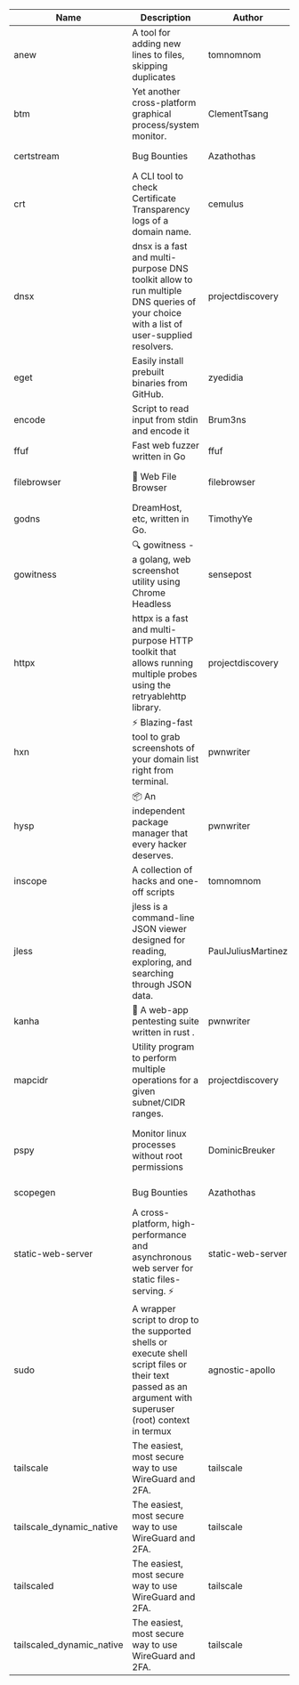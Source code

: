 | Name | Description | Author | Repository | Stars | Version | Updated | Size | SHA256SUM | B3SUM | Source | Language | License |
| ---- | ----------- | ------ | ---------- | ----- | ------- | ------- | ---- | --- | ------ | --------|-------- | ------- |
| anew | A tool for adding new lines to files, skipping duplicates | tomnomnom | [https://github.com/tomnomnom/anew](https://github.com/tomnomnom/anew) | 1121 | v0.1.1 | 2022-03-15T22:35:31Z | 1.41 MB | c9cf97885bfd3be9027d9a4289056cb6bdaa000c87967da115b40661f37b33d1 | fc93b19dfccfe65fe3b411c6723c2bac4a4af1f42021ec484e0e3d5b7e7cd33d | https://raw.githubusercontent.com/Azathothas/Toolpacks/main/aarch64_arm64_v8a_Android/anew | Go | MIT License |
| btm | Yet another cross-platform graphical process/system monitor. | ClementTsang | [https://github.com/ClementTsang/bottom](https://github.com/ClementTsang/bottom) | 8273 | 0.9.6 | 2023-08-27T01:43:44Z | 3.10 MB | aceaab008063985ea3be5219c8def1017857bec847238f88f517793d3b69ab70 | 8d342628aa9da82d5d8d36f13319429223d78578a2e65143d53b2337554c602b | https://raw.githubusercontent.com/Azathothas/Toolpacks/main/aarch64_arm64_v8a_Android/btm | Rust | MIT License |
| certstream |  Bug Bounties | Azathothas | [https://github.com/Azathothas/Arsenal](https://github.com/Azathothas/Arsenal) | 13 | null |  | 4.54 MB | bd3c09328ca45d5a8dd3e9537d8e49d43b923dcdb17be43204963a040b258246 | df1480ecc136dc9c3636f8f3d6cf1a7e6d874d0a254e9ef888139480ecea0029 | https://raw.githubusercontent.com/Azathothas/Toolpacks/main/aarch64_arm64_v8a_Android/certstream | Shell | null |
| crt | A CLI tool to check Certificate Transparency logs of a domain name. | cemulus | [https://github.com/cemulus/crt](https://github.com/cemulus/crt) | 64 | v0.1.0 | 2022-03-08T21:41:54Z | 4.63 MB | 91df2e67d937fe692e57fbec6704ce3dbfa3cc37789e3d4cea1e05a57932a76a | 985d63b238c6e30e10547d3147410afc1beb194642cd174fd4b5eb66b8153a70 | https://raw.githubusercontent.com/Azathothas/Toolpacks/main/aarch64_arm64_v8a_Android/crt | Go | Apache License 2.0 |
| dnsx | dnsx is a fast and multi-purpose DNS toolkit allow to run multiple DNS queries of your choice with a list of user-supplied resolvers. | projectdiscovery | [https://github.com/projectdiscovery/dnsx](https://github.com/projectdiscovery/dnsx) | 1834 | v1.1.6 | 2023-11-11T19:20:44Z | 25.01 MB | 58de6c43613c03004f5ae23e5192d4f93175db26a3addb8d9a5cfb44f02c4139 | 051ee173d911ab40bd2265f02f7ca3b394e902e33fc6bdb9f3bae1e316a37a9e | https://raw.githubusercontent.com/Azathothas/Toolpacks/main/aarch64_arm64_v8a_Android/dnsx | Go | MIT License |
| eget | Easily install prebuilt binaries from GitHub. | zyedidia | [https://github.com/zyedidia/eget](https://github.com/zyedidia/eget) | 661 | v1.3.3 | 2023-02-22T05:15:46Z | 6.49 MB | 44e1f7faf8030621ddaf12f4708d1f4c4f7d8275bd4efbc0a5dec4c3d1cd1499 | 272f465418a72fb55cbe173be8f4a768ab61bcd4b798375022f80ca92dcc798b | https://raw.githubusercontent.com/Azathothas/Toolpacks/main/aarch64_arm64_v8a_Android/eget | Go | MIT License |
| encode | Script to read input from stdin and encode it | Brum3ns | [https://github.com/Brum3ns/encode](https://github.com/Brum3ns/encode) | 18 | null |  | 2.49 MB | 39b7b79c1960ac7b03acd2a15b093fa6639b1835fd1762ee9bb95874c977b1bc | 3596420b2c49a287561588a502770469ec02a9a82c739ea46b63ffab8182254d | https://raw.githubusercontent.com/Azathothas/Toolpacks/main/aarch64_arm64_v8a_Android/encode | Go | MIT License |
| ffuf | Fast web fuzzer written in Go | ffuf | [https://github.com/ffuf/ffuf](https://github.com/ffuf/ffuf) | 10793 | v2.1.0 | 2023-09-16T12:23:19Z | 8.18 MB | 9a3c0ae929991357248ff80a421c30a2d5145a5ed413057ab5f57dc2e1d536a7 | 76c18bc3a36274fd961e80ceabdf0637e08ebcb6a74e97ac2accbeb666123c98 | https://raw.githubusercontent.com/Azathothas/Toolpacks/main/aarch64_arm64_v8a_Android/ffuf | Go | MIT License |
| filebrowser | 📂 Web File Browser | filebrowser | [https://github.com/filebrowser/filebrowser](https://github.com/filebrowser/filebrowser) | 22283 | v2.27.0 | 2024-01-02T14:38:37Z | 13.29 MB | 4b7f8ec048ac35bcd1d1305af4f2f328255358df6ec3a9528cb5770f3868e31a | 97af09a5ee25b27c08095a77244a1ce8fdb63bac7e237090cfd1e586ec558696 | https://raw.githubusercontent.com/Azathothas/Toolpacks/main/aarch64_arm64_v8a_Android/filebrowser | Go | Apache License 2.0 |
| godns |  DreamHost, etc, written in Go. | TimothyYe | [https://github.com/TimothyYe/godns](https://github.com/TimothyYe/godns) | 1391 | v3.0.5 | 2024-01-05T15:35:43Z | 11.81 MB | e9e56cb661195c441ae56fccf7e745867a8d55fa1ff49029277f43fb8ab7ae58 | 3ff05e2c65d9ac2e658af201aa454479c9dee24b3c9e0b9f5fd3577de29a5592 | https://raw.githubusercontent.com/Azathothas/Toolpacks/main/aarch64_arm64_v8a_Android/godns | Go | Apache License 2.0 |
| gowitness | 🔍 gowitness - a golang, web screenshot utility using Chrome Headless | sensepost | [https://github.com/sensepost/gowitness](https://github.com/sensepost/gowitness) | 2541 | 2.5.1 | 2023-10-29T11:11:30Z | 25.96 MB | 01246fc1ba0341976c8af76b353c509d7615532dc9115526f780c13c383df54a | 28177e3789d21556eda0ebdc63510a554fd01b80b793a7c5a6309650bbd3b85f | https://raw.githubusercontent.com/Azathothas/Toolpacks/main/aarch64_arm64_v8a_Android/gowitness | Go | GNU General Public License v3.0 |
| httpx | httpx is a fast and multi-purpose HTTP toolkit that allows running multiple probes using the retryablehttp library. | projectdiscovery | [https://github.com/projectdiscovery/httpx](https://github.com/projectdiscovery/httpx) | 6373 | v1.3.8 | 2024-01-15T23:02:18Z | 39.96 MB | ad45b4a81a2f06fbfe4bf24c8ac9280033f4a0770d31f3a5714419f78c71210e | d30e006f3489f5f30df799928e5a3551fa45ad006dd59d5db5034f51e1709497 | https://raw.githubusercontent.com/Azathothas/Toolpacks/main/aarch64_arm64_v8a_Android/httpx | Go | MIT License |
| hxn | ⚡ Blazing-fast tool to grab screenshots of your domain list right from terminal. | pwnwriter | [https://github.com/pwnwriter/haylxon](https://github.com/pwnwriter/haylxon) | 353 | v0.1.10 | 2024-01-09T15:11:15Z | 5.94 MB | 059752f6a49d07d50c08453693335d5dd8b9e049b718dcbbab2a4e12f6664636 | 4b0a05ea9c9021541c8973a4824bab1d57ad88e5a49cc580f3b579f0279656de | https://raw.githubusercontent.com/Azathothas/Toolpacks/main/aarch64_arm64_v8a_Android/hxn | Rust | MIT License |
| hysp | 📦 An independent package manager that every hacker deserves. | pwnwriter | [https://github.com/pwnwriter/hysp](https://github.com/pwnwriter/hysp) | 393 | v0.1.2 | 2023-12-13T15:03:18Z | 3.25 MB | eb83e382cb0e45cd1abfedf5c8a901bbf67b0a1f3024784a48f024c7c5fae896 | 7ad1712850a74c310fc1ae007704044245e925d8bef4f4827acc8132e1b0aa62 | https://raw.githubusercontent.com/Azathothas/Toolpacks/main/aarch64_arm64_v8a_Android/hysp | Rust | MIT License |
| inscope | A collection of hacks and one-off scripts | tomnomnom | [https://github.com/tomnomnom/hacks](https://github.com/tomnomnom/hacks) | 1987 | null |  | 1.79 MB | cabe7638e00b6be95eee0e85dc5692fe4ce0db0665a91181ca185c73b2de96c1 | 254beb40e4696699d78e8563ad5669fdb0fc949defdd6a75e164b3a8777d0322 | https://raw.githubusercontent.com/Azathothas/Toolpacks/main/aarch64_arm64_v8a_Android/inscope | Go | null |
| jless | jless is a command-line JSON viewer designed for reading, exploring, and searching through JSON data. | PaulJuliusMartinez | [https://github.com/PaulJuliusMartinez/jless](https://github.com/PaulJuliusMartinez/jless) | 4316 | v0.9.0 | 2023-07-17T02:51:34Z | 1.74 MB | f95b2c666fcc770a829cc241b7ad2631bc41258d8afd9a9a0f5115635279098a | e54b6f5027f01876c0d6cff993c6e75a0be33eec0242601e2b969536ee99a627 | https://raw.githubusercontent.com/Azathothas/Toolpacks/main/aarch64_arm64_v8a_Android/jless | Rust | MIT License |
| kanha | 🦚 A web-app pentesting suite written in rust . | pwnwriter | [https://github.com/pwnwriter/kanha](https://github.com/pwnwriter/kanha) | 234 | v-v0.1.2 | 2023-10-17T16:42:52Z | 2.77 MB | e98b78edc697919a405311f1b4b317ffe0b6a6917eca32effa3c998529e29e4f | 16f9c9f6e31758be0255755f8066c843702e7c8a92383919b8760a116bfb5aff | https://raw.githubusercontent.com/Azathothas/Toolpacks/main/aarch64_arm64_v8a_Android/kanha | Rust | MIT License |
| mapcidr | Utility program to perform multiple operations for a given subnet/CIDR ranges. | projectdiscovery | [https://github.com/projectdiscovery/mapcidr](https://github.com/projectdiscovery/mapcidr) | 877 | v1.1.16 | 2023-11-23T07:59:56Z | 22.31 MB | 06b8002104c93382c4f20446494e82f1bf0ebe3ba02bb8e354bfda5c3f723500 | 9f306ca3249bebd53e39e07824b8412cf1eda8dbc0b82add094eabbc3007d064 | https://raw.githubusercontent.com/Azathothas/Toolpacks/main/aarch64_arm64_v8a_Android/mapcidr | Go | MIT License |
| pspy | Monitor linux processes without root permissions | DominicBreuker | [https://github.com/DominicBreuker/pspy](https://github.com/DominicBreuker/pspy) | 4330 | v1.2.1 | 2023-01-17T21:10:08Z | 3.48 MB | bdb32a133a003d56ec914b128dd643db1d49631f94aef8df010e8c28929c8a21 | 8287c39bfd221da152a59fd72f31bfe4b60d6beb1c86dd44f56cf6dc938bceae | https://raw.githubusercontent.com/Azathothas/Toolpacks/main/aarch64_arm64_v8a_Android/pspy | Go | GNU General Public License v3.0 |
| scopegen |  Bug Bounties | Azathothas | [https://github.com/Azathothas/Arsenal](https://github.com/Azathothas/Arsenal) | 13 | null |  | 1.54 MB | 42544d5392eac9d326f24a6a5026709f39289b39c5f38337a6b43c0a234a1163 | 0931d26be8b4a5c7a91fc4d4f2fdc9692b856ca735605b44fa45ea1735e6a318 | https://raw.githubusercontent.com/Azathothas/Toolpacks/main/aarch64_arm64_v8a_Android/scopegen | Shell | null |
| static-web-server | A cross-platform, high-performance and asynchronous web server for static files-serving. ⚡ | static-web-server | [https://github.com/static-web-server/static-web-server](https://github.com/static-web-server/static-web-server) | 984 | v2.24.2 | 2023-12-28T17:38:30Z | 6.44 MB | b91c0be5c541d063ef553aeac152f2c553a22bfd26e1d9da736e4bcd6c3299d5 | b81d7d2f8f24eccd2eb58d3ed59d3fdae47075101c03e692c53ac2b4eb5023f5 | https://raw.githubusercontent.com/Azathothas/Toolpacks/main/aarch64_arm64_v8a_Android/static-web-server | Rust | Apache License 2.0 |
| sudo | A wrapper script to drop to the supported shells or execute shell script files or their text passed as an argument with superuser (root) context in termux | agnostic-apollo | [https://github.com/agnostic-apollo/sudo](https://github.com/agnostic-apollo/sudo) | 65 | v0.2.0 | 2021-04-10T21:03:11Z | 0.24 MB | 9e56787b3ca489a9eb9e3a64f54944aa92c728d18576972ef7ef6bb10ca6462c | 261a7ec6cf5ed2fbc82f8128f2583eda7faeb8939b9e08143046f0b046e504ae | https://raw.githubusercontent.com/Azathothas/Toolpacks/main/aarch64_arm64_v8a_Android/sudo | Shell | MIT License |
| tailscale | The easiest, most secure way to use WireGuard and 2FA. | tailscale | [https://github.com/tailscale/tailscale](https://github.com/tailscale/tailscale) | 15029 | v1.56.1 | 2023-12-15T19:44:23Z | 10.42 MB | a114fc9064192e1eddbf0cec8ca95ff342df0b2ae717a6f9c628387ed6451c98 | 0887795552cff90cfd0844694b6c3a87024d97fae58c9a5ce8f7d806eaf923ce | https://raw.githubusercontent.com/Azathothas/Toolpacks/main/aarch64_arm64_v8a_Android/tailscale | Go | BSD 3-Clause New or Revised License |
| tailscale_dynamic_native | The easiest, most secure way to use WireGuard and 2FA. | tailscale | [https://github.com/tailscale/tailscale](https://github.com/tailscale/tailscale) | 15029 | v1.56.1 | 2023-12-15T19:44:23Z | 10.69 MB | a03d2e7ad9d15207e7ff9bd86a7b5dd843f24c7891ad48f8746a3ce740b347a2 | 7b674c2599c13898d16672d06b6a6caf0d8c1168bbf22d8a0aa6d9e15d37bed1 | https://raw.githubusercontent.com/Azathothas/Toolpacks/main/aarch64_arm64_v8a_Android/tailscale_dynamic_native | Go | BSD 3-Clause New or Revised License |
| tailscaled | The easiest, most secure way to use WireGuard and 2FA. | tailscale | [https://github.com/tailscale/tailscale](https://github.com/tailscale/tailscale) | 15029 | v1.56.1 | 2023-12-15T19:44:23Z | 28.10 MB | 0340d673d4d2dcb8101c0bbfae2b4e3077626b9c48d4b930a2703a7b94029e77 | 8b556ab47194a3898393c5032987574b325777ecc36faf4dc4fdb34a52b98e2e | https://raw.githubusercontent.com/Azathothas/Toolpacks/main/aarch64_arm64_v8a_Android/tailscaled | Go | BSD 3-Clause New or Revised License |
| tailscaled_dynamic_native | The easiest, most secure way to use WireGuard and 2FA. | tailscale | [https://github.com/tailscale/tailscale](https://github.com/tailscale/tailscale) | 15029 | v1.56.1 | 2023-12-15T19:44:23Z | 29.86 MB | 37b352e2fe9d7dde7e3822e14fbbf660f6119c0ee996f079ca4b5683c7bee1fc | 12ce821188c26d397607855576e7a117f989901e99721396e632ec16a10e7bc8 | https://raw.githubusercontent.com/Azathothas/Toolpacks/main/aarch64_arm64_v8a_Android/tailscaled_dynamic_native | Go | BSD 3-Clause New or Revised License |
